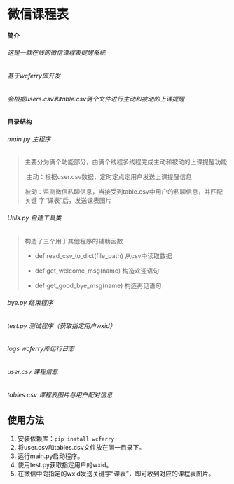 # 微信课程表

#### 简介

###### 这是一款在线的微信课程表提醒系统

###### 基于wcferry库开发

###### 会根据users.csv和table.csv俩个文件进行主动和被动的上课提醒



#### 目录结构

###### main.py			主程序

> 主要分为俩个功能部分，由俩个线程多线程完成主动和被动的上课提醒功能
>
> ​		主动：根据user.csv数据，定时定点定用户发送上课提醒信息
>
> ​		被动：监测微信私聊信息，当接受到table.csv中用户的私聊信息，并匹配关键					字“课表”后，发送课表图片

###### Utils.py			自建工具类

> 构造了三个用于其他程序的辅助函数
>
> * def read_csv_to_dict(file_path)		从csv中读取数据
>
> * def get_welcome_msg(name)		构造欢迎语句
>  
> * def get_good_bye_msg(name)		构造再见语句

###### bye.py				结束程序

###### test.py				测试程序（获取指定用户wxid）

###### logs					wcferry库运行日志

###### user.csv			课程信息

###### tables.csv			课程表图片与用户配对信息



## 使用方法

1. 安装依赖库：`pip install wcferry`
2. 将user.csv和tables.csv文件放在同一目录下。
3. 运行main.py启动程序。
4. 使用test.py获取指定用户的wxid。
5. 在微信中向指定的wxid发送关键字“课表”，即可收到对应的课程表图片。

